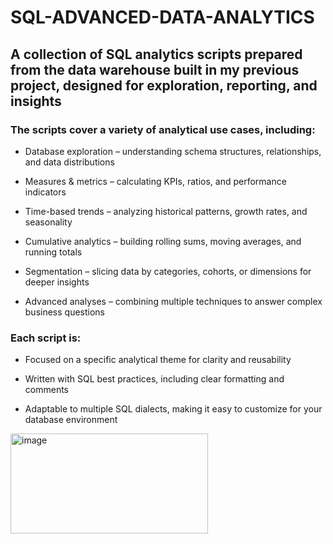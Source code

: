 # SQL-ADVANCED-DATA-ANALYTICS

## A collection of SQL analytics scripts prepared from the data warehouse built in my previous project, designed for exploration, reporting, and insights



### The scripts cover a variety of analytical use cases, including:

- Database exploration – understanding schema structures, relationships, and data distributions

- Measures & metrics – calculating KPIs, ratios, and performance indicators

- Time-based trends – analyzing historical patterns, growth rates, and seasonality

- Cumulative analytics – building rolling sums, moving averages, and running totals

- Segmentation – slicing data by categories, cohorts, or dimensions for deeper insights

- Advanced analyses – combining multiple techniques to answer complex business questions

### Each script is:

- Focused on a specific analytical theme for clarity and reusability

- Written with SQL best practices, including clear formatting and comments

- Adaptable to multiple SQL dialects, making it easy to customize for your database environment

<img width="316" height="160" alt="image" src="https://github.com/user-attachments/assets/71fb9fab-1038-4bb0-bc6c-e9a64f3a01fe" />

